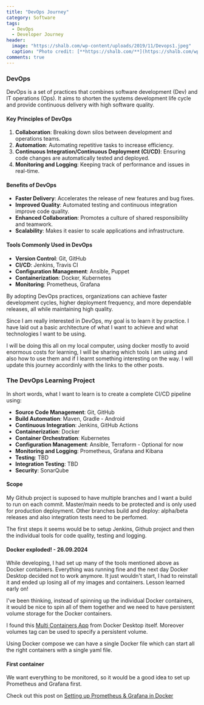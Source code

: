 ```yaml
---
title: "DevOps Journey"
category: Software
tags: 
  - DevOps
  - Developer Journey
header:
  image: "https://shalb.com/wp-content/uploads/2019/11/Devops1.jpeg"
  caption: "Photo credit: [**https://shalb.com/**](https://shalb.com/wp-content/uploads/2019/11/Devops1.jpeg)"
comments: true
---
```


### DevOps
DevOps is a set of practices that combines software development (Dev) and IT operations (Ops). It aims to shorten the systems development life cycle and provide continuous delivery with high software quality.

#### Key Principles of DevOps
1. **Collaboration**: Breaking down silos between development and operations teams.
2. **Automation**: Automating repetitive tasks to increase efficiency.
3. **Continuous Integration/Continuous Deployment (CI/CD)**: Ensuring code changes are automatically tested and deployed.
4. **Monitoring and Logging**: Keeping track of performance and issues in real-time.

#### Benefits of DevOps
- **Faster Delivery**: Accelerates the release of new features and bug fixes.
- **Improved Quality**: Automated testing and continuous integration improve code quality.
- **Enhanced Collaboration**: Promotes a culture of shared responsibility and teamwork.
- **Scalability**: Makes it easier to scale applications and infrastructure.

#### Tools Commonly Used in DevOps
- **Version Control**: Git, GitHub
- **CI/CD**: Jenkins, Travis CI
- **Configuration Management**: Ansible, Puppet
- **Containerization**: Docker, Kubernetes
- **Monitoring**: Prometheus, Grafana

By adopting DevOps practices, organizations can achieve faster development cycles, higher deployment frequency, and more dependable releases, all while maintaining high quality.

Since I am really interested in DevOps, my goal is to learn it by practice. I have laid out a basic architecture of what I want to achieve and what technologies I want to be using.

I will be doing this all on my local computer, using docker mostly to avoid enormous costs for learning, I will be sharing which tools I am using and also how to use them and if I learnt something interesting on the way. I will update this journey accordinly with the links to the other posts.

### The DevOps Learning Project

In short words, what I want to learn is to create a complete CI/CD pipeline using:

- **Source Code Management**: Git, GitHub
- **Build Automation**: Maven, Gradle - Android
- **Continuous Integration**: Jenkins, GitHub Actions
- **Containerization**: Docker
- **Container Orchestration**: Kubernetes
- **Configuration Management**: Ansible, Terraform - Optional for now
- **Monitoring and Logging**: Prometheus, Grafana and Kibana
- **Testing**: TBD
- **Integration Testing**: TBD
- **Security**: SonarQube 

#### Scope

My Github project is suposed to have multiple branches and I want a build to run on each commit. Master/main needs to be protected and is only used for production deployment. Other branches build and deploy: alpha/beta releases and also integration tests need to be perfomed.

The first steps it seems would be to setup Jenkins, Github project and then the individual tools for code quality, testing and logging.

#### Docker exploded! - 26.09.2024

While developing, I had set up many of the tools mentioned above as Docker containers. Everything was running fine and the next day Docker Desktop decided not to work anymore. It just wouldn't start, I had to reinstall it and ended up losing all of my images and containers. Lesson learned early on!

I've been thinking, instead of spinning up the individual Docker containers, it would be nice to spin all of them together and we need to have persistent volume storage for the Docker containers. 

I found this [Multi Containers App](https://github.com/docker/multi-container-app) from Docker Desktop itself. Moreover volumes tag can be used to specify a persistent volume.

Using Docker compose we can have a single Docker file which can start all the right containers with a single yaml file.

#### First container

We want everything to be monitored, so it would be a good idea to set up Prometheus and Grafana first.

Check out this post on [Setting up Prometheus & Grafana in Docker](/setup-prometheus-grafana-docker/)


